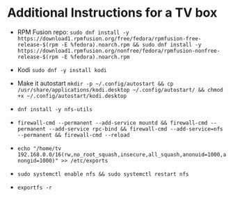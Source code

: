 # Additional Instructions for a TV box

- RPM Fusion repo: `sudo dnf install -y  https://download1.rpmfusion.org/free/fedora/rpmfusion-free-release-$(rpm -E %fedora).noarch.rpm && sudo dnf install -y https://download1.rpmfusion.org/nonfree/fedora/rpmfusion-nonfree-release-$(rpm -E %fedora).noarch.rpm`
- Kodi `sudo dnf -y install kodi`
- Make it autostart `mkdir -p ~/.config/autostart && cp /usr/share/applications/kodi.desktop ~/.config/autostart/ && chmod +x ~/.config/autostart/kodi.desktop`

- `dnf install -y nfs-utils`
- `firewall-cmd --permanent --add-service mountd && firewall-cmd --permanent --add-service rpc-bind && firewall-cmd --add-service=nfs --permanent && firewall-cmd --reload`
- `echo "/home/tv 192.168.0.0/16(rw,no_root_squash,insecure,all_squash,anonuid=1000,anongid=1000)" >> /etc/exports`
- `sudo systemctl enable nfs && sudo systemctl restart nfs`
- `exportfs -r`
